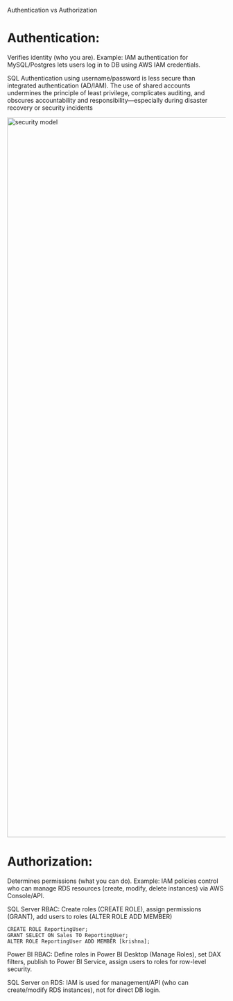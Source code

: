 Authentication vs Authorization 

# Authentication:
Verifies identity (who you are).
Example: IAM authentication for MySQL/Postgres lets users log in to DB using AWS IAM credentials.

SQL Authentication using username/password is less secure than integrated authentication (AD/IAM). The use of shared accounts undermines the principle of least privilege, complicates auditing, and obscures accountability and responsibility—especially during disaster recovery or security incidents

<img width="2807" height="1658" alt="security model" src="https://github.com/user-attachments/assets/11bd20ec-c051-4a9f-8ad9-5630551468b2" />


# Authorization:

Determines permissions (what you can do).
Example: IAM policies control who can manage RDS resources (create, modify, delete instances) via AWS Console/API.

SQL Server RBAC:  Create roles (CREATE ROLE), assign permissions (GRANT), add users to roles (ALTER ROLE ADD MEMBER)
```
CREATE ROLE ReportingUser;
GRANT SELECT ON Sales TO ReportingUser;
ALTER ROLE ReportingUser ADD MEMBER [krishna];
```
Power BI RBAC: Define roles in Power BI Desktop (Manage Roles), set DAX filters, publish to Power BI Service, assign users to roles for row-level security.

SQL Server on RDS: IAM is used for management/API (who can create/modify RDS instances), not for direct DB login. 






